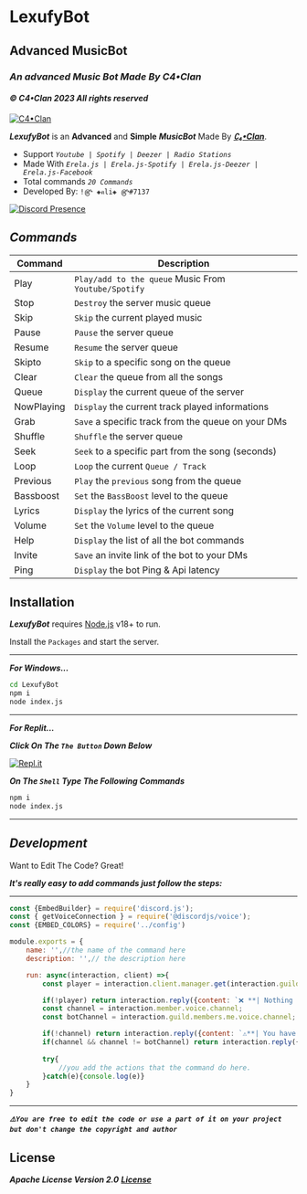 # LexufyBot
## Advanced MusicBot </commands>
### _An advanced Music Bot Made By C4•Clan_
#### ***_© C4•Clan 2023 All rights reserved_***

[![C4•Clan](https://i.imgur.com/j97DJzV.png)](https://discord.gg/c4-clan-community-917454141087965244)

_**LexufyBot**_ is an **Advanced** and **Simple** ***_MusicBot_*** Made By   **_[∁₄•Clan](https://discord.gg/c4-clan-community-917454141087965244)_**.
- Support *_`Youtube | Spotify | Deezer | Radio Stations`_*
- Made With *_`Erela.js | Erela.js-Spotify | Erela.js-Deezer | Erela.js-Facebook`_*
- Total commands *_`20 Commands`_*
- Developed By: `!௹ ◈คli◈ ௹#7137`
 
 [![Discord Presence](https://lanyard.cnrad.dev/api/622846126713995305?theme=dark&animated=true&hideDiscrim=true&borderRadius=10px)](https://discord.com/users/622846126713995305)


## *_Commands_*

| Command | Description |
| --------- | --------- |
| Play | `Play/add to the queue` Music From `Youtube/Spotify` |
| Stop | `Destroy` the server music queue|
| Skip | `Skip` the current played music |
| Pause | `Pause` the server queue |
| Resume | `Resume` the server queue |
| Skipto | `Skip` to a specific song on the queue |
| Clear | `Clear` the queue from all the songs |
| Queue | `Display` the current queue of the server |
| NowPlaying | `Display` the current track played informations |
| Grab | `Save` a specific track from the queue on your DMs |
| Shuffle | `Shuffle` the server queue |
| Seek | `Seek` to a specific part from the song (seconds) |
| Loop | `Loop` the current `Queue / Track` |
| Previous | `Play` the `previous` song from the queue |
| Bassboost | `Set` the `BassBoost` level to the queue |
| Lyrics | `Display` the lyrics of the current song |
| Volume | `Set` the `Volume` level to the queue |
| Help | `Display` the list of all the bot commands |
| Invite | `Save` an invite link of the bot to your DMs |
| Ping | `Display` the bot Ping & Api latency |

## Installation

***_LexufyBot_*** requires [Node.js](https://nodejs.org/dist/v18.0.0/node-v18.0.0-x64.msi) v18+ to run.

Install the `Packages` and start the server.

***

**_For Windows..._**
```sh
cd LexufyBot
npm i
node index.js
```
***

**_For Replit..._**

**_Click On The `The Button` Down Below_**

[![Repl.it](https://i.imgur.com/jztSOMQ.png)](https://replit.com/github/alidexter001/LexufyBot)

**_On The `Shell` Type The Following Commands_**
```sh
npm i
node index.js
```
***

## *_Development_*

Want to Edit The Code? Great!

_**It's really easy to add commands just follow the steps:**_
***
```js
const {EmbedBuilder} = require('discord.js');
const { getVoiceConnection } = require('@discordjs/voice');
const {EMBED_COLORS} = require('../config')

module.exports = {
    name: '',//the name of the command here
    description: '',// the description here

    run: async(interaction, client) =>{
        const player = interaction.client.manager.get(interaction.guild.id);

        if(!player) return interaction.reply({content: `❌ **| Nothing is playing right now...**`, ephemeral: true});
        const channel = interaction.member.voice.channel;
        const botChannel = interaction.guild.members.me.voice.channel;

        if(!channel) return interaction.reply({content: `⚠️**| You have to be on a voice channel to use this command.**`, ephemeral: true});
        if(channel && channel != botChannel) return interaction.reply({content: `⚠️**| You have to be on the same voice channel as mine to use this command.**`, ephemeral: true});
        
        try{
            //you add the actions that the command do here.
        }catch(e){console.log(e)}
    }
}
```
***
**_`⚠️You are free to edit the code or use a part of it on your project but don't change the copyright and author`_**

## License

**_Apache License Version 2.0_**
**_[License](https://github.com/alidexter001/LexufyBot/blob/main/LICENSE)_**
